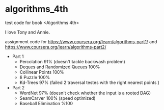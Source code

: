 # algorithms_4th
 test code for book <Algorithms 4th>

 I love Tony and Annie.
 
 assignment code for https://www.coursera.org/learn/algorithms-part1/ and https://www.coursera.org/learn/algorithms-part2/

- Part 1
    - Percolation 91% (doesn't tackle backwash problem)
    - Deques and Randomized Queues 100%
    - Collinear Points 100%
    - 8 Puzzle 100%
    - Kd-Trees 97% (failed 2 traversal testes with the right nearest points )
- Part 2
    - WordNet 97% (doesn't check whether the input is a rooted DAG)
    - SeamCarver 100% (speed optimized)
    - Baseball Elimination %100
    